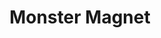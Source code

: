 ---
title: "Monster Magnet"
summary: "Monster Magnet is an American rock band. Hailing from Red Bank, New Jersey, the group was founded in 1989 by Dave Wyndorf , John McBain and Tim Cronin ; they have since gone through several lineup changes, leaving Wyndorf as the only constant member. Monster Magnet has released ten studio albums to date, and they are best known for their 1990s hits \"Negasonic Teenage Warhead\" and \"Space Lord\". The band has also been credited for developing and popularizing the stoner rock genre, along with Masters of Reality, Kyuss, Fu Manchu and Sleep."
slug: "monster-magnet"
image: "monster-magnet.jpg"
apple_music_artist_url: "https://music.apple.com/gb/artist/monster-magnet/263368"
wikipedia_url: "https://en.wikipedia.org/wiki/Monster_Magnet"
---